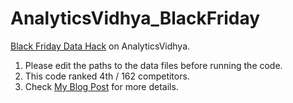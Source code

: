 # AnalyticsVidhya_BlackFriday
[Black Friday Data Hack](http://datahack.analyticsvidhya.com/contest/black-friday-data-hack) on AnalyticsVidhya.

1. Please edit the paths to the data files before running the code.
2. This code ranked 4th / 162 competitors.
3. Check [My Blog Post](http://rohanrao91.blogspot.in/2015/11/black-friday-data-hack.html) for more details.
